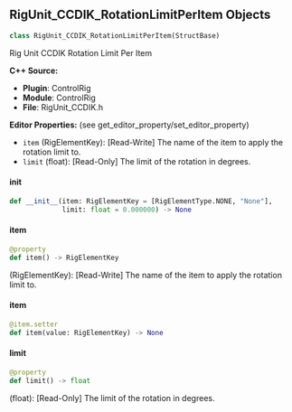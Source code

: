 ## RigUnit_CCDIK_RotationLimitPerItem Objects

```python
class RigUnit_CCDIK_RotationLimitPerItem(StructBase)
```

Rig Unit CCDIK Rotation Limit Per Item

**C++ Source:**

- **Plugin**: ControlRig
- **Module**: ControlRig
- **File**: RigUnit_CCDIK.h

**Editor Properties:** (see get_editor_property/set_editor_property)

- ``item`` (RigElementKey):  [Read-Write] The name of the item to apply the rotation limit to.
- ``limit`` (float):  [Read-Only] The limit of the rotation in degrees.

<a id="unreal.RigUnit_CCDIK_RotationLimitPerItem.__init__"></a>

#### __init__

```python
def __init__(item: RigElementKey = [RigElementType.NONE, "None"],
             limit: float = 0.000000) -> None
```

<a id="unreal.RigUnit_CCDIK_RotationLimitPerItem.item"></a>

#### item

```python
@property
def item() -> RigElementKey
```

(RigElementKey):  [Read-Write] The name of the item to apply the rotation limit to.

<a id="unreal.RigUnit_CCDIK_RotationLimitPerItem.item"></a>

#### item

```python
@item.setter
def item(value: RigElementKey) -> None
```

<a id="unreal.RigUnit_CCDIK_RotationLimitPerItem.limit"></a>

#### limit

```python
@property
def limit() -> float
```

(float):  [Read-Only] The limit of the rotation in degrees.

<a id="unreal.RigUnit_CCDIK"></a>